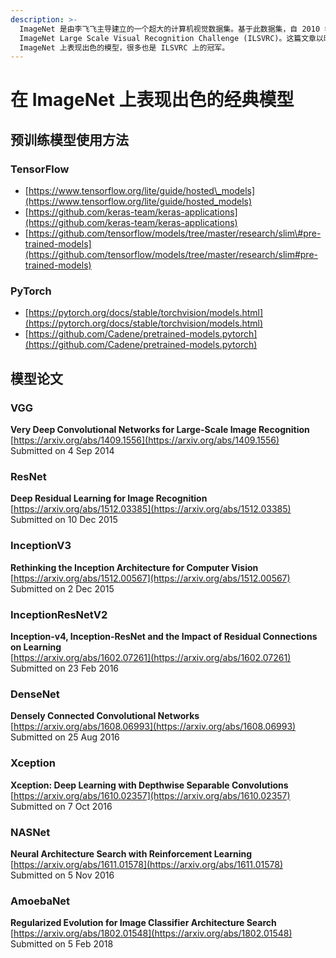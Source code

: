 ```yaml
---
description: >-
  ImageNet 是由李飞飞主导建立的一个超大的计算机视觉数据集。基于此数据集，自 2010 年至 2017 年举办 ImageNet 挑战赛，即
  ImageNet Large Scale Visual Recognition Challenge (ILSVRC)。这篇文章以时间顺序记录了在
  ImageNet 上表现出色的模型，很多也是 ILSVRC 上的冠军。
---
```


# 在 ImageNet 上表现出色的经典模型

## 预训练模型使用方法

### TensorFlow

* [https://www.tensorflow.org/lite/guide/hosted\_models](https://www.tensorflow.org/lite/guide/hosted_models)
* [https://github.com/keras-team/keras-applications](https://github.com/keras-team/keras-applications)
* [https://github.com/tensorflow/models/tree/master/research/slim\#pre-trained-models](https://github.com/tensorflow/models/tree/master/research/slim#pre-trained-models)

### PyTorch

* [https://pytorch.org/docs/stable/torchvision/models.html](https://pytorch.org/docs/stable/torchvision/models.html)
* [https://github.com/Cadene/pretrained-models.pytorch](https://github.com/Cadene/pretrained-models.pytorch)

## 模型论文

### VGG <a id="VGG"></a>

**Very Deep Convolutional Networks for Large-Scale Image Recognition**  
[https://arxiv.org/abs/1409.1556](https://arxiv.org/abs/1409.1556)  
Submitted on 4 Sep 2014

### ResNet <a id="ResNet"></a>

**Deep Residual Learning for Image Recognition**  
[https://arxiv.org/abs/1512.03385](https://arxiv.org/abs/1512.03385)  
Submitted on 10 Dec 2015

### InceptionV3 <a id="InceptionV3"></a>

**Rethinking the Inception Architecture for Computer Vision**  
[https://arxiv.org/abs/1512.00567](https://arxiv.org/abs/1512.00567)  
Submitted on 2 Dec 2015

### InceptionResNetV2 <a id="InceptionResNetV2"></a>

**Inception-v4, Inception-ResNet and the Impact of Residual Connections on Learning**  
[https://arxiv.org/abs/1602.07261](https://arxiv.org/abs/1602.07261)  
Submitted on 23 Feb 2016

### DenseNet <a id="DenseNet"></a>

**Densely Connected Convolutional Networks**  
[https://arxiv.org/abs/1608.06993](https://arxiv.org/abs/1608.06993)  
Submitted on 25 Aug 2016

### Xception <a id="Xception"></a>

**Xception: Deep Learning with Depthwise Separable Convolutions**  
[https://arxiv.org/abs/1610.02357](https://arxiv.org/abs/1610.02357)  
Submitted on 7 Oct 2016

### NASNet <a id="NASNet"></a>

**Neural Architecture Search with Reinforcement Learning**  
[https://arxiv.org/abs/1611.01578](https://arxiv.org/abs/1611.01578)  
Submitted on 5 Nov 2016

### AmoebaNet

**Regularized Evolution for Image Classifier Architecture Search**  
[https://arxiv.org/abs/1802.01548](https://arxiv.org/abs/1802.01548)  
Submitted on 5 Feb 2018

